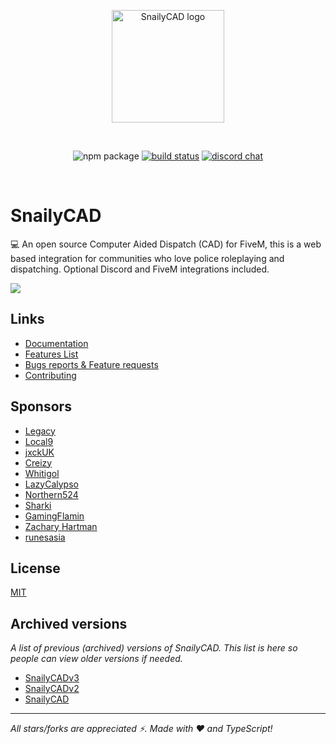 <p align="center">
  <a href="https://snailycad.org" target="_blank" rel="noopener noreferrer">
    <img width="180" src="https://raw.githubusercontent.com/SnailyCAD/website/main/static/logo.svg" alt="SnailyCAD logo">
  </a>
</p>
<br/>
<p align="center">
  <img src="https://img.shields.io/github/license/SnailyCAD/snaily-cadv4?color=gr" alt="npm package">
  <a href="https://github.com/vitejs/vite/actions/workflows/ci.yml"><img src="https://github.com/SnailyCAD/snaily-cadv4/actions/workflows/test-builds-typecheck.yml/badge.svg?event=push" alt="build status"></a>
  <a href="https://discord.gg/eGnrPqEH7U"><img src="https://img.shields.io/badge/chat-discord-blue?style=flat&logo=discord" alt="discord chat"></a>
</p>
<br/>

# SnailyCAD

💻 An open source Computer Aided Dispatch (CAD) for FiveM,
this is a web based integration for communities who love police roleplaying and dispatching. Optional Discord and FiveM integrations included.

<a href="https://discord.gg/eGnrPqEH7U">
  <img src="https://invite.casperiv.dev?inviteCode=eGnrPqEH7U&locale=en" />
</a>

## Links

- [Documentation](https://docs.snailycad.org/docs/getting-started)
- [Features List](https://docs.snailycad.org/docs/features)
- [Bugs reports & Feature requests](https://github.com/SnailyCAD/snaily-cadv4/issues)
- [Contributing](./.github/CONTRIBUTING.md)

## Sponsors

- [Legacy](https://github.com/Legacy-TacticalGamingInteractive)
- [Local9](https://github.com/Local9)
- [jxckUK](https://github.com/jxckUK)
- [Creizy](https://github.com/Creizy)
- [Whitigol](https://github.com/WhitigolProd)
- [LazyCalypso](https://github.com/LazyCalypso)
- [Northern524](https://github.com/Northern524)
- [Sharki](https://github.com/subtosharki)
- [GamingFlamin](https://github.com/GamingFlamin)
- [Zachary Hartman](https://github.com/zahrtman2006)
- [runesasia](https://github.com/runesasia)

## License

[MIT](./LICENSE)

## Archived versions

_A list of previous (archived) versions of SnailyCAD. This list is here so people can view older versions if needed._

- [SnailyCADv3](https://github.com/Dev-CasperTheGhost/snaily-cadv3)
- [SnailyCADv2](https://github.com/Dev-CasperTheGhost/snaily-cadv2)
- [SnailyCAD](https://github.com/Dev-CasperTheGhost/snaily-cad)

---

_All stars/forks are appreciated ⚡. Made with ❤️ and TypeScript!_
